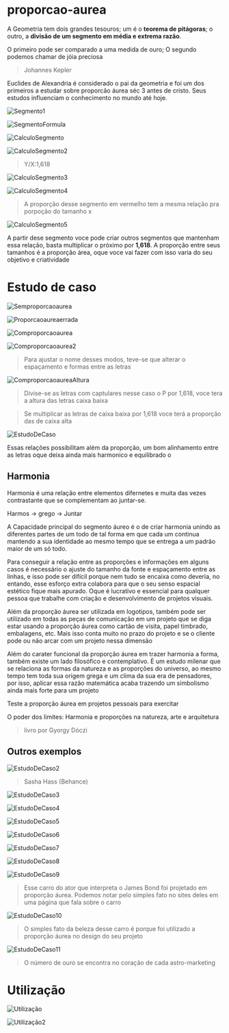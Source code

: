 # proporcao-aurea

A Geometria tem dois grandes tesouros;
um é o **teorema de pitágoras**; o outro,
a **divisão de um segmento em média e extrema razão**.

O primeiro pode ser comparado a uma medida de ouro;
O segundo podemos chamar de jóia preciosa

> Johannes Kepler

Euclides de Alexandria é considerado o pai da geometria e foi um dos primeiros a estudar sobre proporcão áurea séc 3 antes de cristo. Seus estudos influenciam o conhecimento no mundo até hoje.

![Segmento1](/img/segmento1.PNG)

![SegmentoFormula](/img/segmento-formula.PNG)

![CalculoSegmento](/img/Calculo-segmento.PNG)

![CalculoSegmento2](/img/Calculo-segmento2.PNG)

> Y/X:1,618

![CalculoSegmento3](/img/Calculo-segmento3.PNG)

![CalculoSegmento4](/img/Calculo-segmento4.PNG)


> A proporção desse segmento em vermelho tem a mesma relação pra porpoção do tamanho x


![CalculoSegmento5](/img/Calculo-segmento5.PNG)

A partir dese segmento voce pode criar outros segmentos que mantenham essa relação, basta multiplicar o próximo por **1,618**. A proporção entre seus tamanhos é a proporção área, oque voce vai fazer com isso varia do seu objetivo e criatividade

# Estudo de caso

![Semproporcaoaurea](/img/Semproporcaoaurea.PNG)

![Proporcaoaureaerrada](/img/proporcaoaureaerrada.PNG)

![Comproporcaoaurea](/img/Comproporcaoaurea.PNG)

![Comproporcaoaurea2](/img/Comproporcaoaurea2.PNG)

> Para ajustar o nome desses modos, teve-se que alterar o espaçamento e formas entre as letras


![ComproporcaoaureaAltura](/img/ComproporcaoaureaAltura.PNG)

> Divise-se as letras com captulares nesse caso o P por 1,618, voce tera a altura das letras caixa baixa

> Se multiplicar as letras de caixa baixa por 1,618 voce terá  a proporção das de caixa alta


![EstudoDeCaso](/img/EstudoDeCaso.PNG)

Essas relações possibilitam além da proporção, um bom alinhamento entre as letras oque deixa ainda mais harmonico e equilibrado o 

## Harmonia

Harmonia é uma relação entre elementos difernetes e muita das vezes contrastante que se complementam ao juntar-se.

Harmos -> grego -> Juntar

A Capacidade principal do segmento áureo é o de criar harmonia unindo as diferentes partes de um todo de tal forma em que cada um continua mantendo a sua identidade ao mesmo tempo que se entrega a um padrão maior de um só todo.

Para conseguir a relação entre as proporções e informações em alguns casos é necessário o ajuste do tamanho da fonte e espaçamento entre as linhas, e isso pode ser difícil porque nem tudo se encaixa como deveria, no entando, esse esforço extra colabora para que o seu senso espacial estético fique mais apurado. Oque é lucrativo e essencial para qualquer pessoa que trabalhe com criação e desenvolvimento de projetos visuais.

Além da proporção áurea ser utilizada em logotipos, também pode ser utilizado em todas as peças de comunicação em um projeto que se diga estar usando a proporção áurea como cartão de visita, papel timbrado, embalagens, etc. Mais isso conta muito no prazo do projeto e se o cliente pode ou não arcar com um projeto nessa dimensão

Além do carater funcional da proporção áurea em trazer harmonia a forma, também existe um lado filosófico e contemplativo. È um estudo milenar que se relaciona as formas da natureza e as proporções do universo, ao mesmo tempo tem toda sua origem grega e um clima da sua era de pensadores, por isso, aplicar essa razão matemática acaba trazendo um simbolismo ainda mais forte para um projeto

Teste a proporção áurea em projetos pessoais para exercitar

O poder dos limites:
Harmonia e proporções na natureza, arte e arquitetura
> livro por Gyorgy Dóczi


## Outros exemplos

![EstudoDeCaso2](/img/EstudoDeCaso2.PNG)
> Sasha Hass (Behance)


![EstudoDeCaso3](/img/EstudoDeCaso3.PNG)

![EstudoDeCaso4](/img/EstudoDeCaso4.PNG)

![EstudoDeCaso5](/img/EstudoDeCaso5.PNG)

![EstudoDeCaso6](/img/EstudoDeCaso6.PNG)

![EstudoDeCaso7](/img/EstudoDeCaso7.PNG)

![EstudoDeCaso8](/img/EstudoDeCaso8.PNG)

![EstudoDeCaso9](/img/EstudoDeCaso9.PNG)

> Esse carro do ator que interpreta o James Bond foi projetado em proporção áurea. Podemos notar pelo simples fato no sites deles em uma página que fala sobre o carro

![EstudoDeCaso10](/img/EstudoDeCaso10.PNG)

> O simples fato da beleza desse carro é porque foi utilizado a proporção áurea no design do seu projeto

![EstudoDeCaso11](/img/EstudoDeCaso11.PNG)
> O número de ouro se encontra no coração de cada astro-marketing

# Utilização

![Utilização](/img/Utilizacao.PNG)

![Utilização2](/img/Utilizacao2.PNG)

 









